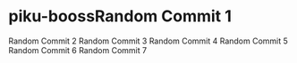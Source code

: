 # piku-boossRandom Commit 1
Random Commit 2
Random Commit 3
Random Commit 4
Random Commit 5
Random Commit 6
Random Commit 7
